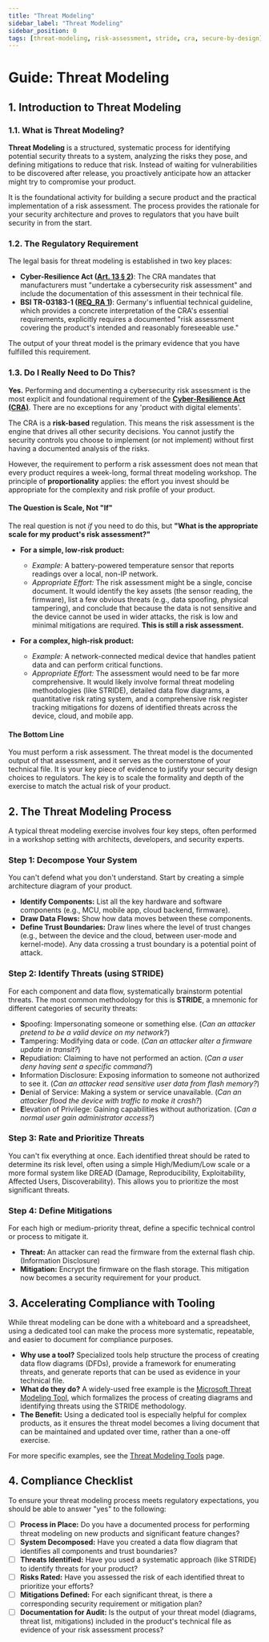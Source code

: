 ```yaml
---
title: "Threat Modeling"
sidebar_label: "Threat Modeling"
sidebar_position: 0
tags: [threat-modeling, risk-assessment, stride, cra, secure-by-design]
---
```

# Guide: Threat Modeling

## 1. Introduction to Threat Modeling

### 1.1. What is Threat Modeling?

**Threat Modeling** is a structured, systematic process for identifying potential security threats to a system, analyzing the risks they pose, and defining mitigations to reduce that risk. Instead of waiting for vulnerabilities to be discovered after release, you proactively anticipate how an attacker might try to compromise your product.

It is the foundational activity for building a secure product and the practical implementation of a risk assessment. The process provides the rationale for your security architecture and proves to regulators that you have built security in from the start.

### 1.2. The Regulatory Requirement

The legal basis for threat modeling is established in two key places:

-   **Cyber-Resilience Act ([Art. 13 § 2][cra_art13])**: The CRA mandates that manufacturers must "undertake a cybersecurity risk assessment" and include the documentation of this assessment in their technical file.
-   **BSI TR-03183-1 ([REQ_RA 1][bsi_tr_03183_p1])**: Germany's influential technical guideline, which provides a concrete interpretation of the CRA's essential requirements, explicitly requires a documented "risk assessment covering the product's intended and reasonably foreseeable use."

The output of your threat model is the primary evidence that you have fulfilled this requirement.

### 1.3. Do I Really Need to Do This?

**Yes.** Performing and documenting a cybersecurity risk assessment is the most explicit and foundational requirement of the **[Cyber-Resilience Act (CRA)](./../../standards/eu/cra-overview.md)**. There are no exceptions for any 'product with digital elements'.

The CRA is a **risk-based** regulation. This means the risk assessment is the engine that drives all other security decisions. You cannot justify the security controls you choose to implement (or not implement) without first having a documented analysis of the risks.

However, the requirement to perform a risk assessment does not mean that every product requires a week-long, formal threat modeling workshop. The principle of **proportionality** applies: the effort you invest should be appropriate for the complexity and risk profile of your product.

#### The Question is Scale, Not "If"

The real question is not *if* you need to do this, but **"What is the appropriate scale for my product's risk assessment?"**

-   **For a simple, low-risk product:**
    -   *Example:* A battery-powered temperature sensor that reports readings over a local, non-IP network.
    -   *Appropriate Effort:* The risk assessment might be a single, concise document. It would identify the key assets (the sensor reading, the firmware), list a few obvious threats (e.g., data spoofing, physical tampering), and conclude that because the data is not sensitive and the device cannot be used in wider attacks, the risk is low and minimal mitigations are required. **This is still a risk assessment.**

-   **For a complex, high-risk product:**
    -   *Example:* A network-connected medical device that handles patient data and can perform critical functions.
    -   *Appropriate Effort:* The assessment would need to be far more comprehensive. It would likely involve formal threat modeling methodologies (like STRIDE), detailed data flow diagrams, a quantitative risk rating system, and a comprehensive risk register tracking mitigations for dozens of identified threats across the device, cloud, and mobile app.

#### The Bottom Line

You must perform a risk assessment. The threat model is the documented output of that assessment, and it serves as the cornerstone of your technical file. It is your key piece of evidence to justify your security design choices to regulators. The key is to scale the formality and depth of the exercise to match the actual risk of your product.

## 2. The Threat Modeling Process

A typical threat modeling exercise involves four key steps, often performed in a workshop setting with architects, developers, and security experts.

### Step 1: Decompose Your System
You can't defend what you don't understand. Start by creating a simple architecture diagram of your product.
- **Identify Components:** List all the key hardware and software components (e.g., MCU, mobile app, cloud backend, firmware).
- **Draw Data Flows:** Show how data moves between these components.
- **Define Trust Boundaries:** Draw lines where the level of trust changes (e.g., between the device and the cloud, between user-mode and kernel-mode). Any data crossing a trust boundary is a potential point of attack.

### Step 2: Identify Threats (using STRIDE)
For each component and data flow, systematically brainstorm potential threats. The most common methodology for this is **STRIDE**, a mnemonic for different categories of security threats:
- **S**poofing: Impersonating someone or something else. (*Can an attacker pretend to be a valid device on my network?*)
- **T**ampering: Modifying data or code. (*Can an attacker alter a firmware update in transit?*)
- **R**epudiation: Claiming to have not performed an action. (*Can a user deny having sent a specific command?*)
- **I**nformation Disclosure: Exposing information to someone not authorized to see it. (*Can an attacker read sensitive user data from flash memory?*)
- **D**enial of Service: Making a system or service unavailable. (*Can an attacker flood the device with traffic to make it crash?*)
- **E**levation of Privilege: Gaining capabilities without authorization. (*Can a normal user gain administrator access?*)

### Step 3: Rate and Prioritize Threats
You can't fix everything at once. Each identified threat should be rated to determine its risk level, often using a simple High/Medium/Low scale or a more formal system like DREAD (Damage, Reproducibility, Exploitability, Affected Users, Discoverability). This allows you to prioritize the most significant threats.

### Step 4: Define Mitigations
For each high or medium-priority threat, define a specific technical control or process to mitigate it.
- **Threat:** An attacker can read the firmware from the external flash chip. (Information Disclosure)
- **Mitigation:** Encrypt the firmware on the flash storage. This mitigation now becomes a security requirement for your product.

## 3. Accelerating Compliance with Tooling

While threat modeling can be done with a whiteboard and a spreadsheet, using a dedicated tool can make the process more systematic, repeatable, and easier to document for compliance purposes.

-   **Why use a tool?** Specialized tools help structure the process of creating data flow diagrams (DFDs), provide a framework for enumerating threats, and generate reports that can be used as evidence in your technical file.
-   **What do they do?** A widely-used free example is the [Microsoft Threat Modeling Tool](https://aka.ms/tmt), which formalizes the process of creating diagrams and identifying threats using the STRIDE methodology.
-   **The Benefit:** Using a dedicated tool is especially helpful for complex products, as it ensures the threat model becomes a living document that can be maintained and updated over time, rather than a one-off exercise.

For more specific examples, see the [Threat Modeling Tools](../../tools/threat-modeling-tools.md) page.

## 4. Compliance Checklist

To ensure your threat modeling process meets regulatory expectations, you should be able to answer "yes" to the following:

- [ ] **Process in Place:** Do you have a documented process for performing threat modeling on new products and significant feature changes?
- [ ] **System Decomposed:** Have you created a data flow diagram that identifies all components and trust boundaries?
- [ ] **Threats Identified:** Have you used a systematic approach (like STRIDE) to identify threats for your product?
- [ ] **Risks Rated:** Have you assessed the risk of each identified threat to prioritize your efforts?
- [ ] **Mitigations Defined:** For each significant threat, is there a corresponding security requirement or mitigation plan?
- [ ] **Documentation for Audit:** Is the output of your threat model (diagrams, threat list, mitigations) included in the product's technical file as evidence of your risk assessment process?

<!-- Citations -->
[cra_art13]: https://eur-lex.europa.eu/legal-content/EN/TXT/?uri=CELEX:02024R2847-20241120#art_13 "CRA Article 13 – Obligations of manufacturers"
[bsi_tr_03183_p1]: https://www.bsi.bund.de/SharedDocs/Downloads/EN/BSI/Publications/TechGuidelines/TR03183/BSI-TR-03183-1-0_9_0.pdf "BSI TR-03183 Part 1: General requirements"